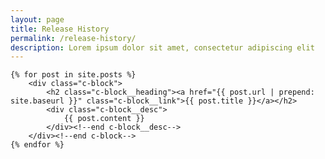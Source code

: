 ```yaml
---
layout: page
title: Release History
permalink: /release-history/
description: Lorem ipsum dolor sit amet, consectetur adipiscing elit
---
```


<div>

    {% for post in site.posts %}
		<div class="c-block">
			<h2 class="c-block__heading"><a href="{{ post.url | prepend: site.baseurl }}" class="c-block__link">{{ post.title }}</a></h2>
			<div class="c-block__desc">
				{{ post.content }}
			</div><!--end c-block__desc-->
		</div><!--end c-block-->
    {% endfor %}
	
</div><!--end c-block-list-->
